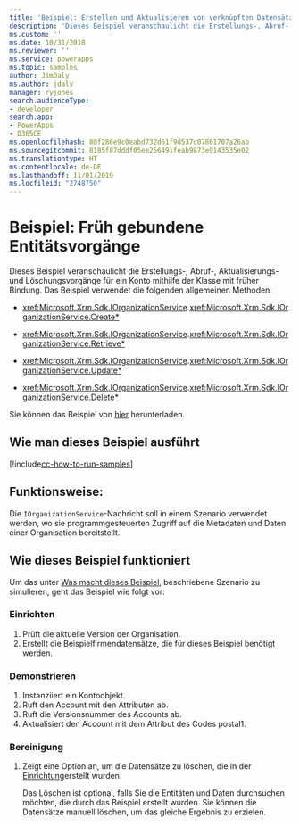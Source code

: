 ```yaml
---
title: 'Beispiel: Erstellen und Aktualisieren von verknüpften Datensätzen mit früher Bindung (Common Data Service) | Microsoft-Dokumentation'
description: 'Dieses Beispiel veranschaulicht die Erstellungs-, Abruf-, Aktualisierungs- und Löschungsvorgänge für ein Konto mithilfe der Klasse mit früher Bindung. '
ms.custom: ''
ms.date: 10/31/2018
ms.reviewer: ''
ms.service: powerapps
ms.topic: samples
author: JimDaly
ms.author: jdaly
manager: ryjones
search.audienceType:
- developer
search.app:
- PowerApps
- D365CE
ms.openlocfilehash: 80f286e9c0eabd732d61f9d537c07861707a26ab
ms.sourcegitcommit: 8185f87dddf05ee256491feab9873e9143535e02
ms.translationtype: HT
ms.contentlocale: de-DE
ms.lasthandoff: 11/01/2019
ms.locfileid: "2748750"
---
```

# <a name="sample-early-bound-entity-operations"></a>Beispiel: Früh gebundene Entitätsvorgänge

<!-- sample-associate-records-early-bound.md 

sample-create-update-records-related-records-early-bound.md

show deep insert equivalent

sample-initialize-record-existing-record.md

https://docs.microsoft.com/dynamics365/customer-engagement/developer/org-service/sample-create-retrieve-update-delete-records-early-bound

-->

Dieses Beispiel veranschaulicht die Erstellungs-, Abruf-, Aktualisierungs- und Löschungsvorgänge für ein Konto mithilfe der Klasse mit früher Bindung. Das Beispiel verwendet die folgenden allgemeinen Methoden:

- <xref:Microsoft.Xrm.Sdk.IOrganizationService>.<xref:Microsoft.Xrm.Sdk.IOrganizationService.Create*>  
  
-   <xref:Microsoft.Xrm.Sdk.IOrganizationService>.<xref:Microsoft.Xrm.Sdk.IOrganizationService.Retrieve*>  
  
-   <xref:Microsoft.Xrm.Sdk.IOrganizationService>.<xref:Microsoft.Xrm.Sdk.IOrganizationService.Update*>  
  
-   <xref:Microsoft.Xrm.Sdk.IOrganizationService>.<xref:Microsoft.Xrm.Sdk.IOrganizationService.Delete*>  

Sie können das Beispiel von [hier](https://github.com/Microsoft/PowerApps-Samples/tree/master/cds/orgsvc/C%23/EarlyBoundEntityOperations) herunterladen.

## <a name="how-to-run-this-sample"></a>Wie man dieses Beispiel ausführt

[!include[cc-how-to-run-samples](../../includes/cc-how-to-run-samples.md)]

## <a name="what-this-sample-does"></a>Funktionsweise:

Die `IOrganizationService`-Nachricht soll in einem Szenario verwendet werden, wo sie programmgesteuerten Zugriff auf die Metadaten und Daten einer Organisation bereitstellt.

## <a name="how-this-sample-works"></a>Wie dieses Beispiel funktioniert

Um das unter [Was macht dieses Beispiel](#what-this-sample-does), beschriebene Szenario zu simulieren, geht das Beispiel wie folgt vor:

### <a name="setup"></a>Einrichten

1. Prüft die aktuelle Version der Organisation.
1. Erstellt die Beispielfirmendatensätze, die für dieses Beispiel benötigt werden.

### <a name="demonstrate"></a>Demonstrieren

1. Instanziiert ein Kontoobjekt.
1. Ruft den Account mit den Attributen ab.
1. Ruft die Versionsnummer des Accounts ab.
1. Aktualisiert den Account mit dem Attribut des Codes postal1. 


### <a name="clean-up"></a>Bereinigung

1. Zeigt eine Option an, um die Datensätze zu löschen, die in der [Einrichtung](#setup)erstellt wurden.

    Das Löschen ist optional, falls Sie die Entitäten und Daten durchsuchen möchten, die durch das Beispiel erstellt wurden. Sie können die Datensätze manuell löschen, um das gleiche Ergebnis zu erzielen.

